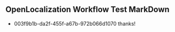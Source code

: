 ## OpenLocalization Workflow Test MarkDown
* 003f9b1b-da2f-455f-a67b-972b066d1070 thanks!

<!--HONumber=Sep16_HO1-->


